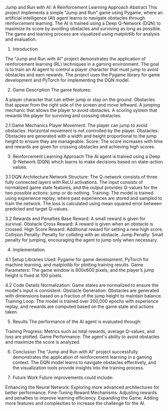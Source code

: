 Jump and Run with AI: A Reinforcement Learning Approach
Abstract
This project implements a simple "Jump and Run" game using Pygame, where an artificial intelligence (AI) agent learns to navigate obstacles through reinforcement learning. The AI is trained using a Deep Q-Network (DQN) to maximize its score by avoiding obstacles and surviving as long as possible. The game and learning process are visualized using matplotlib for analysis and evaluation.


1. Introduction

The "Jump and Run with AI" project demonstrates the application of reinforcement learning (RL) techniques in a gaming environment. The goal is to train an AI agent to control a player character that must jump to avoid obstacles and earn rewards. The project uses the Pygame library for game development and PyTorch for implementing the DQN model.


2. Game Description
The game features:

A player character that can either jump or stay on the ground.
Obstacles that appear from the right side of the screen and move leftward.
A jumping mechanic that allows the player to avoid obstacles.
A scoring system that rewards the player for surviving and crossing obstacles.

2.1 Game Mechanics
Player Movement: The player can jump to avoid obstacles. Horizontal movement is not controlled by the player.
Obstacles: Obstacles are generated with a width and height proportional to the jump height to ensure they are manageable.
Score: The score increases with time and rewards are given for crossing obstacles and achieving high scores.


3. Reinforcement Learning Approach
The AI agent is trained using a Deep Q-Network (DQN) which learns to make decisions based on state-action values.

3.1 DQN Architecture
Network Structure: The Q-network consists of three fully connected layers with ReLU activations. The input consists of normalized game state features, and the output provides Q-values for the two possible actions: jump or do nothing.
Training: The model is trained using experience replay, where past experiences are stored and sampled to train the network. The loss is calculated using mean squared error between predicted and target Q-values.

3.2 Rewards and Penalties
Base Reward: A small reward is given for survival.
Obstacle Cross Reward: A reward is given when an obstacle is crossed.
High Score Reward: Additional reward for setting a new high score.
Collision Penalty: Penalty for colliding with an obstacle.
Jump Penalty: Small penalty for jumping, encouraging the agent to jump only when necessary.


4. Implementation
   
4.1 Setup
Libraries Used: Pygame for game development, PyTorch for machine learning, and matplotlib for plotting training results.
Game Parameters: The game window is 800x600 pixels, and the player’s jump height is fixed at 100 pixels.

4.2 Code Details
Normalization: Game states are normalized to ensure the model's input is consistent.
Obstacle Generation: Obstacles are generated with dimensions based on a fraction of the jump height to maintain balance.
Training Loop: The model is trained over 200,000 epochs with experience replay, and rewards are computed based on the game state and actions taken.

5. Results
The performance of the AI agent is evaluated through:

Training Progress: Metrics such as total rewards, average Q-values, and loss are plotted.
Game Performance: The agent's ability to avoid obstacles and maximize the score is analyzed.


6. Conclusion
The "Jump and Run with AI" project successfully demonstrates the application of reinforcement learning in a gaming context. The DQN model learns to navigate obstacles effectively, and the visualization tools provide insights into the training process.


7. Future Work
Future improvements could include:

Enhancing the Neural Network: Exploring more advanced architectures for better performance.
Fine-Tuning Reward Mechanisms: Adjusting rewards and penalties to improve learning efficiency.
Expanding the Game: Adding more features and complexities to increase the challenge for the AI.
